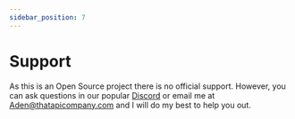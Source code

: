 ```yaml
---
sidebar_position: 7
---
```


# Support

As this is an Open Source project there is no official support. However, you can ask questions in our popular [Discord](https://discord.gg/SRaRFcQ7Yw) or email me at [Aden@thatapicompany.com](mailto:aden@thatapicompany.com) and I will do my best to help you out.
